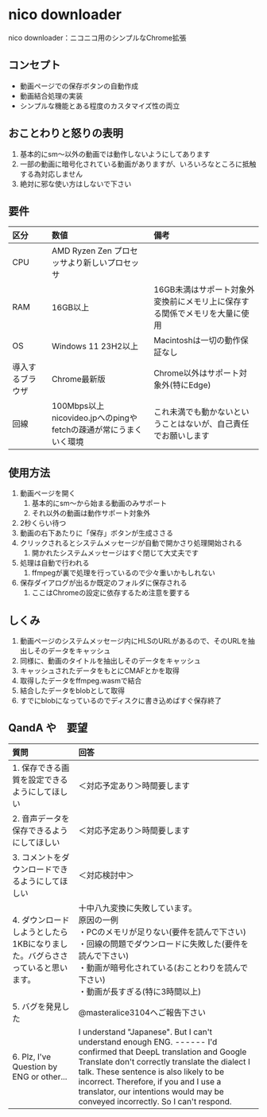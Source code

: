 # nico downloader

nico downloader：ニコニコ用のシンプルなChrome拡張

## コンセプト
- 動画ページでの保存ボタンの自動作成
- 動画結合処理の実装
- シンプルな機能とある程度のカスタマイズ性の両立

## おことわりと怒りの表明
1. 基本的にsm～以外の動画では動作しないようにしてあります
1. 一部の動画に暗号化されている動画がありますが、いろいろなところに抵触する為対応しません
1. 絶対に邪な使い方はしないで下さい

## 要件
|区分|数値|備考|
|:---|:---|:---|
|CPU|AMD Ryzen Zen プロセッサより新しいプロセッサ||
|RAM|16GB以上|16GB未満はサポート対象外<br>変換前にメモリ上に保存する関係でメモリを大量に使用|
|OS|Windows 11 23H2以上|Macintoshは一切の動作保証なし|
|導入するブラウザ|Chrome最新版|Chrome以外はサポート対象外(特にEdge)|
|回線|100Mbps以上<br>nicovideo.jpへのpingやfetchの疎通が常にうまくいく環境|これ未満でも動かないということはないが、自己責任でお願いします|


## 使用方法
1. 動画ページを開く
    1. 基本的にsm～から始まる動画のみサポート
    1. それ以外の動画は動作サポート対象外
1. 2秒くらい待つ
1. 動画の右下あたりに「保存」ボタンが生成ささる
1. クリックされるとシステムメッセージが自動で開かさり処理開始される
    1. 開かれたシステムメッセージはすぐ閉じて大丈夫です
1. 処理は自動で行われる
    1. ffmpegが裏で処理を行っているので少々重いかもしれない
1. 保存ダイアログが出るか既定のフォルダに保存される
    1. ここはChromeの設定に依存するため注意を要する

## しくみ
1. 動画ページのシステムメッセージ内にHLSのURLがあるので、そのURLを抽出しそのデータをキャッシュ
1. 同様に、動画のタイトルを抽出しそのデータをキャッシュ
1. キャッシュされたデータをもとにCMAFとかを取得
1. 取得したデータをffmpeg.wasmで結合
1. 結合したデータをblobとして取得
1. すでにblobになっているのでディスクに書き込めばすぐ保存終了

## QandA や　要望
|質問                   |回答               |
|:-----                 |:-----             |
|1. 保存できる画質を設定できるようにしてほしい|＜対応予定あり＞時間要します|
|2. 音声データを保存できるようにしてほしい|＜対応予定あり＞時間要します|
|3. コメントをダウンロードできるようにしてほしい|＜対応検討中＞|
|4. ダウンロードしようとしたら1KBになりました。バグらささっていると思います。|十中八九変換に失敗しています。<br>原因の一例<br>・PCのメモリが足りない(要件を読んで下さい)<br>・回線の問題でダウンロードに失敗した(要件を読んで下さい)<br>・動画が暗号化されている(おことわりを読んで下さい)<br>・動画が長すぎる(特に3時間以上)|
|5. バグを発見した|@masteralice3104へご報告下さい|
|6. Plz, I've Question by ENG or other...| I understand "Japanese". But I can't understand enough ENG. ------ I'd confirmed that DeepL translation and Google Translate don't correctly translate the dialect I talk. These sentence is also likely to be incorrect. Therefore, if you and I use a translator, our intentions would may be conveyed incorrectly. So I can't respond.|

